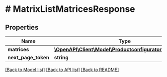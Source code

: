 # # MatrixListMatricesResponse

## Properties

Name | Type | Description | Notes
------------ | ------------- | ------------- | -------------
**matrices** | [**\OpenAPI\Client\Model\ProductconfiguratormatrixEntity[]**](ProductconfiguratormatrixEntity.md) |  | [optional]
**next_page_token** | **string** |  | [optional]

[[Back to Model list]](../../README.md#models) [[Back to API list]](../../README.md#endpoints) [[Back to README]](../../README.md)
